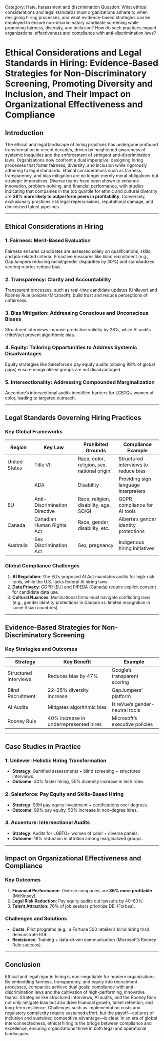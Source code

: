 Category: Hate, harassment and discrimination
Question: What ethical considerations and legal standards must organizations adhere to when designing hiring processes, and what evidence-based strategies can be employed to ensure non-discriminatory candidate screening while promoting fairness, diversity, and inclusion? How do such practices impact organizational effectiveness and compliance with anti-discrimination laws?

# Ethical Considerations and Legal Standards in Hiring: Evidence-Based Strategies for Non-Discriminatory Screening, Promoting Diversity and Inclusion, and Their Impact on Organizational Effectiveness and Compliance

## Introduction  
The ethical and legal landscape of hiring practices has undergone profound transformation in recent decades, driven by heightened awareness of systemic inequities and the enforcement of stringent anti-discrimination laws. Organizations now confront a dual imperative: designing hiring processes that foster fairness, diversity, and inclusion while rigorously adhering to legal standards. Ethical considerations such as fairness, transparency, and bias mitigation are no longer merely moral obligations but strategic imperatives. Diverse teams have been shown to enhance innovation, problem-solving, and financial performance, with studies indicating that companies in the top quartile for ethnic and cultural diversity are **36% more likely to outperform peers in profitability**. Conversely, exclusionary practices risk legal repercussions, reputational damage, and diminished talent pipelines.  

---

## Ethical Considerations in Hiring  

### 1. Fairness: Merit-Based Evaluation  
Fairness ensures candidates are assessed solely on qualifications, skills, and job-related criteria. Proactive measures like blind recruitment (e.g., GapJumpers reducing racial/gender disparities by 30%) and standardized scoring rubrics reduce bias.  

### 2. Transparency: Clarity and Accountability  
Transparent processes, such as real-time candidate updates (Unilever) and Rooney Rule policies (Microsoft), build trust and reduce perceptions of unfairness.  

### 3. Bias Mitigation: Addressing Conscious and Unconscious Biases  
Structured interviews improve predictive validity by 28%, while AI audits (HireVue) prevent algorithmic bias.  

### 4. Equity: Tailoring Opportunities to Address Systemic Disadvantages  
Equity strategies like Salesforce’s pay equity audits (closing 99% of global gaps) ensure marginalized groups are not disadvantaged.  

### 5. Intersectionality: Addressing Compounded Marginalization  
Accenture’s intersectional audits identified barriers for LGBTQ+ women of color, leading to targeted outreach.  

---

## Legal Standards Governing Hiring Practices  

### Key Global Frameworks  
| Region       | Key Law                          | Prohibited Grounds                          | Compliance Example                          |  
|--------------|----------------------------------|---------------------------------------------|---------------------------------------------|  
| United States| Title VII                        | Race, color, religion, sex, national origin | Structured interviews to reduce bias        |  
|              | ADA                              | Disability                                  | Providing sign language interpreters        |  
| EU           | Anti-Discrimination Directive    | Race, religion, disability, age, SO/GI     | GDPR compliance for AI tools                |  
| Canada       | Canadian Human Rights Act        | Race, gender, disability, etc.             | Alberta’s gender identity protections       |  
| Australia    | Sex Discrimination Act           | Sex, pregnancy                              | Indigenous hiring initiatives               |  

### Global Compliance Challenges  
1. **AI Regulation**: The EU’s proposed AI Act mandates audits for high-risk tools, while the U.S. lacks federal AI hiring laws.  
2. **Data Privacy**: GDPR (EU) and PIPEDA (Canada) require explicit consent for candidate data use.  
3. **Cultural Nuances**: Multinational firms must navigate conflicting laws (e.g., gender identity protections in Canada vs. limited recognition in some Asian countries).  

---

## Evidence-Based Strategies for Non-Discriminatory Screening  

### Key Strategies and Outcomes  
| Strategy               | Key Benefit                          | Example                          |  
|------------------------|--------------------------------------|----------------------------------|  
| Structured Interviews  | Reduces bias by 47%                  | Google’s transparent scoring     |  
| Blind Recruitment      | 22–35% diversity increase            | GapJumpers’ platform             |  
| AI Audits              | Mitigates algorithmic bias           | HireVue’s gender-neutral tools   |  
| Rooney Rule            | 40% increase in underrepresented hires | Microsoft’s executive policies  |  

---

## Case Studies in Practice  

### 1. Unilever: Holistic Hiring Transformation  
- **Strategy**: Gamified assessments + blind screening + structured interviews.  
- **Outcome**: 30% faster hiring, 50% diversity increase in tech roles.  

### 2. Salesforce: Pay Equity and Skills-Based Hiring  
- **Strategy**: $6M pay equity investment + certifications over degrees.  
- **Outcome**: 99% pay equity, 50% increase in non-degree hires.  

### 3. Accenture: Intersectional Audits  
- **Strategy**: Audits for LGBTQ+ women of color + diverse panels.  
- **Outcome**: 18% reduction in attrition among marginalized groups.  

---

## Impact on Organizational Effectiveness and Compliance  

### Key Outcomes  
1. **Financial Performance**: Diverse companies are **36% more profitable** (McKinsey).  
2. **Legal Risk Reduction**: Pay equity audits cut lawsuits by 40–60%.  
3. **Talent Attraction**: 76% of job seekers prioritize DEI (Forbes).  

### Challenges and Solutions  
- **Costs**: Pilot programs (e.g., a Fortune 500 retailer’s blind hiring trial) demonstrate ROI.  
- **Resistance**: Training + data-driven communication (Microsoft’s Rooney Rule success).  

---

## Conclusion  
Ethical and legal rigor in hiring is non-negotiable for modern organizations. By embedding fairness, transparency, and equity into recruitment processes, companies achieve dual goals: compliance with anti-discrimination laws and the cultivation of high-performing, innovative teams. Strategies like structured interviews, AI audits, and the Rooney Rule not only mitigate bias but also drive financial growth, talent retention, and long-term resilience. Challenges such as implementation costs and regulatory complexity require sustained effort, but the payoff—cultures of inclusion and sustained competitive advantage—is clear. In an era of global interconnectedness, ethical hiring is the bridge between compliance and excellence, ensuring organizations thrive in both legal and operational landscapes.